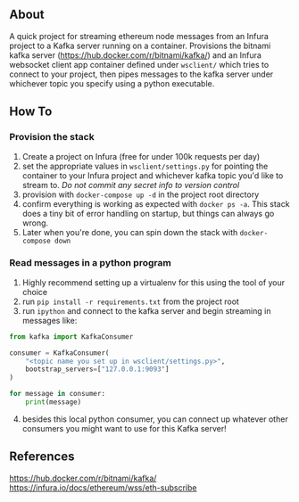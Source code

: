
## About
A quick project for streaming ethereum node messages from an Infura project to a Kafka server running on a container. Provisions the bitnami kafka server (https://hub.docker.com/r/bitnami/kafka/) and an Infura websocket client app container defined under `wsclient/` which tries to connect to your project, then pipes messages to the kafka server under whichever topic you specify using a python executable.


## How To

### Provision the stack
1. Create a project on Infura (free for under 100k requests per day)
2. set the appropriate values in `wsclient/settings.py` for pointing the container to your Infura project and whichever kafka topic you'd like to stream to. _Do not commit any secret info to version control_
3. provision with `docker-compose up -d` in the project root directory
4. confirm everything is working as expected with `docker ps -a`. This stack does a tiny bit of error handling on startup, but things can always go wrong.
5. Later when you're done, you can spin down the stack with `docker-compose down`

### Read messages in a python program
1. Highly recommend setting up a virtualenv for this using the tool of your choice
2. run `pip install -r requirements.txt` from the project root
3. run `ipython` and connect to the kafka server and begin streaming in messages like:
```python
from kafka import KafkaConsumer

consumer = KafkaConsumer(
	"<topic name you set up in wsclient/settings.py>",
	bootstrap_servers=["127.0.0.1:9093"]
)

for message in consumer:
	print(message)
```
4. besides this local python consumer, you can connect up whatever other consumers you might want to use for this Kafka server!

## References
https://hub.docker.com/r/bitnami/kafka/
https://infura.io/docs/ethereum/wss/eth-subscribe
